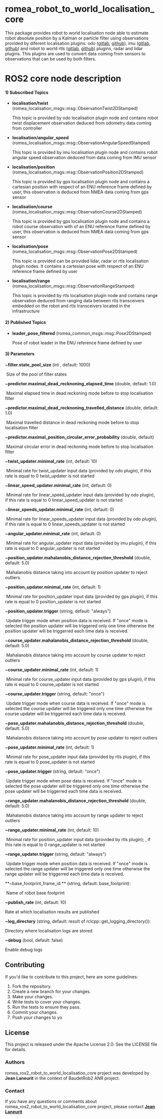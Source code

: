# romea_robot_to_world_localisation_core

This package provides robot to world localisation node able to estimate robot absolute position by a Kalman or particle filter using observations provided by diferent localisation plugins: odo ([gitlab](https://gitlab.irstea.fr/romea_ros2/algorithms/localisation/romea_localisation_odo_plugin), [github](https://github.com/Romea/romea-ros2-localisation-odo-plugin)), imu ([gitlab](https://gitlab.irstea.fr/romea_ros2/algorithms/localisation/romea_localisation_imu_plugin), [github](https://github.com/Romea/romea-ros2-localisation-imu-plugin)) and  robot to world rtls ([gitlab](https://gitlab.irstea.fr/romea_ros2/algorithms/localisation/romea_robot_to_world_localisation_rtls_plugin), [github](https://github.com/Romea/romea-ros2-robot-to-world-localisation-rtls-plugin)) plugins, radar and  lidar plugins. This plugins are used to convert data coming from sensors to observations that can be used by both filters. 


# ROS2 core node description #

#### 1) Subscribed Topics ####

- **localisation/twist** (romea_localisation_msgs::msg::ObservationTwist2DStamped)

    This topic is provided by odo localisation plugin node and contains robot twist displacement observation deduced from odometry data coming from controller 

- **localisation/angular_speed** (romea_localisation_msgs::msg::ObservationAngularSpeedStamped)

    This topic is provided by imu localisation plugin node and contains robot angular speed observation deduced from data coming from IMU sensor

- **localisation/position** (romea_localisation_msgs::msg::ObservationPosition2DStamped)

    This topic is provided by gps localisation plugin node and contains a cartesian position with respect of an ENU reference frame defined by user, this observation is deduced from NMEA data coming from gps sensor

- **localisation/course** (romea_localisation_msgs::msg::ObservationCourse2DStamped)

    This topic is provided by gps localisation plugin node and contains a robot course observation with of an ENU reference frame defined by user, this observation is deduced from NMEA data coming from gps sensor

- **localisation/pose** (romea_localisation_msgs::msg::ObservationPose2DStamped)

    This topic is provided can be provided lidar, radar or rtls localisation plugin nodes. It contains a cartesian pose with respect of an ENU reference frame defined by user 

- **localisation/range** (romea_localisation_msgs::msg::ObservationRangeStamped)

    This topic is provided by rtls localisation plugin node and contains range observation deduced from ranging data between rtls transceivers embedded on the robot and rtls transceivers located in the infrastructure   

#### 2) Published Topics ####

- **leader_pose_filtered** (romea_common_msgs::msg::Pose2DStamped)

  Pose of robot leader in the ENU reference frame defined by user

#### 3) Parameters ####

  ~**filter.state_pool_size** (int , default: 1000)

​    Size of the pool of filter states

  ~**predictor.maximal_dead_recknoning_elapsed_time** (double, default: 1.0)

​    Maximal elapsed time in dead reckoning mode before to stop localisation filter

  ~**predictor.maximal_dead_recknoning_travelled_distance** (double, default: 1.0)

​     Maximal travelled distance in dead reckoning mode before to stop localisation filter

  ~**predictor.maximal_position_circular_error_probability** (double, default)

​    Maximal circular error in dead reckoning mode before to stop localisation filter

  ~**twist_updater.minimal_rate** (int, default: 10)

​    Minimal rate for twist_updater input data (provided by odo plugin), if this rate is equal to 0 twist_updater is not started 

  ~**linear_speed_updater.minimal_rate** (int, default: 0)

​    Minimal rate for linear_speed_updater input data (provided by odo plugin), if this rate is equal to 0 linear_speed_updater is not   started 

  ~**linear_speeds_updater.minimal_rate** (int, default: 0)

​    Minimal rate for linear_speeds_updater input data (provided by odo plugin), if this rate is equal to 0 linear_speeds_updater is not started 

  ~**angular_updater.minimal_rate** (int, default: 0)

​    Minimal rate for angular_updater input data (provided by imu plugin), if this rate is equal to 0 angular_updater is not started 

  ~**position_updater.mahalanobis_distance_rejection_threshold** (double, default: 5.0)

​    Mahalanobis distance taking into account by position updater to reject outliers 

  ~**position_updater.minimal_rate** (int, default: 1)

​    Minimal rate for position_updater input data (provided by gps plugin), if this rate is equal to 0 position_updater is not started 

  ~**position_updater.trigger** (string, default: "always")

​    Update trigger mode when position data is received. If "once" mode is selected the position updater will be triggered only one time otherwise the position updater will be triggerred each time data is received.

  ~**course_updater.mahalanobis_distance_rejection_threshold** (double, default: 5.0)

​    Mahalanobis distance taking into account by course updater to reject outliers 

  ~**course_updater.minimal_rate** (int, default: 1)

​    Minimal rate for course_updater input data (provided by gps plugin), if this rate is equal to 0 course_updater is not started 

  ~**course_updater.trigger** (string, default: "once")

​    Update trigger mode when course data is received. If "once" mode is selected the course updater will be triggered only one time otherwise the course updater will be triggerred each time data is received.

  ~**pose_updater.mahalanobis_distance_rejection_threshold** (double, default: 5.0)

​    Mahalanobis distance taking into account by pose updater to reject outliers 

  ~**pose_updater.minimal_rate** (int, default: 1)

​    Minimal rate for pose_updater input data (provided by rtls plugin), if this rate is equal to 0 pose_updater is not started 

  ~**pose_updater.trigger** (string, default: "once")

​    Update trigger mode when pose data is received. If "once" mode is selected the pose updater will be triggered only one time otherwise the pose updater will be triggerred each time data is received.

  **~range_updater.mahalanobis_distance_rejection_threshold** (double, default: 5.0)

​    Mahalanobis distance taking into account by range updater to reject outliers 

  **~range_updater.minimal_rate** (int, default: 10)

​    Minimal rate for position_updater input data (provided by rtls plugin); , if this rate is equal to 0 range_updater is not started  

  **~range_updater.trigger** (string, default: "always")

​    Update trigger mode when position data is received. If "once" mode is selected the range updater will be triggered only one time otherwise the range updater will be triggerred each time data is received.

  **~base_footprint_frame_id ** (string, default: base_footprint):

​    Name of robot base footprint

  **~publish_rate** (int, default: 10)

   Rate at which localisation results are published

  **~log_directory** (string, default: result of rclcpp::get_logging_directory()):

   Directory where localisation logs are stored

  **~debug** (bool, default: false)

   Enable debug logs

## **Contributing**

If you'd like to contribute to this project, here are some guidelines:

1. Fork the repository.
2. Create a new branch for your changes.
3. Make your changes.
4. Write tests to cover your changes.
5. Run the tests to ensure they pass.
6. Commit your changes.
7. Push your changes to yo

## License

This project is released under the Apache License 2.0. See the LICENSE file for details.

### Authors

 romea_ros2_robot_to_world_localisation_core project was developed by **Jean Laneurit** in the context of BaudetRob2 ANR project.

### Contact

If you have any questions or comments about romea_ros2_robot_to_world_localisation_core project, please contact **[Jean Laneurit](mailto:jean.laneurit@inrae.fr)** 